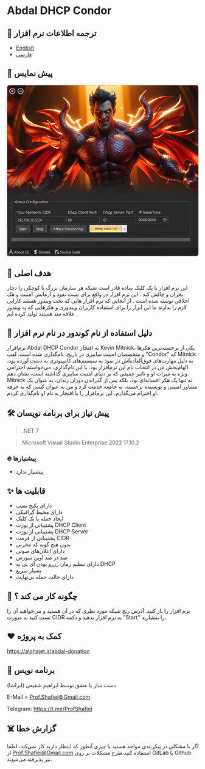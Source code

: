 # Abdal DHCP Condor

## 🎤 ترجمه اطلاعات نرم افزار
- [English](README.md)
- [فارسی](README.fa.md)

## 📸 پیش نمایس

<p align="center"><img src="scr.jpg?raw=true"></p>


## 💎 هدف اصلی
این نرم افزار با یک کلیک ساده قادر است شبکه هر سازمان بزرگ یا کوچکی را دچار بحران و چالش کند . این نرم افزار در واقع برای تست نفوذ و آزمایش امنیت و هک اخلاقی نوشته شده است . از آنجایی که نرم افزار هایی که تحت ویندوز هستند کارایی لازم را ندارند ما این ابزار را برای استفاده کاربران ویندوزی و هکرهایی که به ویندوز علاقه مند هستند تولید کرده ایم.

## 🙏  دلیل استفاده از نام کوندور در نام نرم افزار

نرم‌افزار Abdal DHCP Condor به افتخار Kevin Mitnick، یکی از برجسته‌ترین هکرها و متخصصان امنیت سایبری در تاریخ، نام‌گذاری شده است. لقب "Condor" که Mitnick به دلیل مهارت‌های فوق‌العاده‌اش در نفوذ به سیستم‌های کامپیوتری به دست آورده بود، الهام‌بخش من در انتخاب نام این نرم‌افزار بود. با این نام‌گذاری، می‌خواستم احترامی ویژه به میراث او و تاثیر عمیقی که بر دنیای امنیت سایبری گذاشته است، نشان دهم. Mitnick نه تنها یک هکر افسانه‌ای بود، بلکه پس از گذراندن دوران زندان، به عنوان یک مشاور امنیتی و نویسنده برجسته، به جامعه خدمت کرد و من به عنوان کسی که به حرفه او احترام می‌گذارم، این نرم‌افزار را با افتخار به نام او نام‌گذاری کردم.


## 🛠️ پیش نیاز برای برنامه نویسان
> .NET 7

> Microsoft Visual Studio Enterprise 2022 17.10.2


### 🔥 پیشنیازها

- پیشنیاز ندارد

## ✨ قابلیت ها

* دارای پکیج نصب
* دارای محیط گرافیکی
* ایجاد حمله با یک کلیک
* پشتیبانی از پورت DHCP Client
* پشتیبانی از پورت DHCP Server
* پشتیبانی از فرمت CIDR
* بدون هیچ گونه کد مخربی
* دارای اعلان‌های صوتی
* صد در صد اوپن سورس
* دارای تنظیم زمان رزرو بودن آی پی به DHCP
* بسیار سریع
* دارای حالت حمله بی‌نهایت


## 📝️ چگونه کار می کند ؟

نرم افزار را باز کنید. آدرس رنج شبکه مورد نظری که در آن هستید و می‌خواهید آن را تست کنید به صورت CIDR به نرم افزار بدهید و دکمه "Start" را بفشارید.

## ❤️ کمک به پروژه

https://alphajet.ir/abdal-donation

## 🤵 برنامه نویس
دست ساز با عشق توسط ابراهیم شفیعی (ابراشا)

E-Mail = Prof.Shafiei@Gmail.com

Telegram: https://t.me/ProfShafiei

## ☠️ گزارش خطا

اگر با مشکلی در پیکربندی مواجه هستید یا چیزی آنطور که انتظار دارید کار نمی‌کند، لطفا از Prof.Shafiei@Gmail.com استفاده کنید.طرح مشکلات بر روی  GitLab یا Github نیز پذیرفته می‌شوند.



